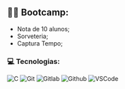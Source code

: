 ## 🧑‍🎓 Bootcamp:
- Nota de 10 alunos;
- Sorveteria;
- Captura Tempo;

### 💻 Tecnologias:
![C](https://img.shields.io/badge/C-00599C?style=plastic&logo=c&logoColor=white)
![Git](https://img.shields.io/badge/Git-E34F26?style=plastic&logo=git&logoColor=white)
![Gitlab](https://img.shields.io/badge/GitLab-330F63?style=plastic&logo=gitlab&logoColor=white)
![Github](https://img.shields.io/badge/GitHub-100000?style=plastic&logo=github&logoColor=white)
![VSCode](https://img.shields.io/badge/-Visual%20Studio%20Code-333333?style=plastic&logo=visual-studio-code&logoColor=007ACC)
